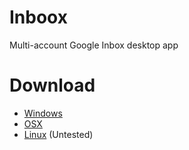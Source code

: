 Inboox
===========
Multi-account Google Inbox desktop app


Download
===========
- [Windows]()
- [OSX]()
- [Linux]() (Untested)
